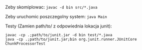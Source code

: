 Zeby skomiplowac:
`javac -d bin src/*.java`

Zeby uruchomic poszczegolny system:
`java Main`

Testy (Zamien path/to/ z odpowiednia lokacja junit):
```
javac -cp .;path/to/junit.jar -d bin test/*.java
java -cp .;path/to/junit.jar;bin org.junit.runner.JUnitCore ChunkProcessorTest
```


